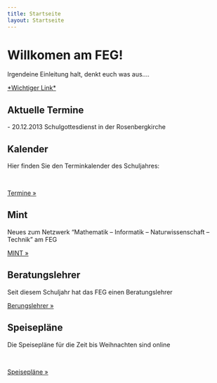 ```yaml
---
title: Startseite
layout: Startseite
---
```



<!-- Jumbotron -->
<div class="jumbotron">
  <h1>Willkomen am FEG!</h1>
  <p class="lead">Irgendeine Einleitung halt, denkt euch was aus....</p>
  <p><a class="btn btn-lg btn-success" href="" role="button">*Wichtiger Link*</a></p>
</div>

<!-- News -->
<div class="row">
  <div class="col-lg-4">
    <h2>Aktuelle Termine</h2>
    <p>- 20.12.2013 Schulgottesdienst in der Rosenbergkirche</p>
  </div>
  <div class="col-lg-4">
    <h2>Kalender</h2>
    <p>Hier finden Sie den Terminkalender des Schuljahres: </p>
    <br>
    <p><a class="btn btn-primary" href="/Schulleben/Termine/Aktuell" role="button">Termine &raquo;</a></p>
  </div>
  <div class="col-lg-4">
    <h2>Mint</h2>
    <p>Neues zum Netzwerk “Mathematik – Informatik – Naturwissenschaft – Technik” am FEG</p>
    <p><a class="btn btn-primary" href="Portraut/Mint" role="button">MINT &raquo;</a></p>
  </div>
  <div class="col-lg-4">
    <h2>Beratungslehrer</h2>
    <p>Seit diesem Schuljahr hat das FEG einen Beratungslehrer</p>
    <p><a class="btn btn-primary" href="Portrait/Beratungslehrer" role="button">Berungslehrer &raquo;</a></p>
  </div>
  <div class="col-lg-4">
    <h2>Speisepläne</h2>
    <p>Die Speisepläne für die Zeit bis Weihnachten sind online</p>
    <br>
    <p><a class="btn btn-primary" href="Schulleben/Speiseplaene" role="button">Speisepläne &raquo;</a></p>
  </div>
</div>
